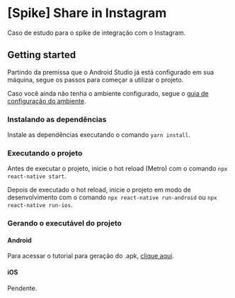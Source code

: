 # \[Spike\] Share in Instagram

Caso de estudo para o spike de integração com o Instagram.

## Getting started

Partindo da premissa que o Android Studio já está configurado em sua máquina, segue os passos para começar a utilizar o projeto.

Caso você ainda não tenha o ambiente configurado, segue o [guia de configuração do ambiente](https://reactnative.dev/docs/environment-setup).

### Instalando as dependências

Instale as dependências executando o comando `yarn install`.

### Executando o projeto

Antes de executar o projeto, inicie o hot reload (Metro) com o comando `npx react-native start`.

Depois de executado o hot reload, inicie o projeto em modo de desenvolvimento com o comando `npx react-native run-android` ou `npx react-native run-ios`.

### Gerando o executável do projeto

#### Android

Para acessar o tutorial para geração do .apk, [clique aqui](https://instamobile.io/android-development/generate-react-native-release-build-android/).

#### iOS

Pendente.
